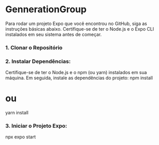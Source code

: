 # GennerationGroup


Para rodar um projeto Expo que você encontrou no GitHub, siga as instruções básicas abaixo. Certifique-se de ter o Node.js e o Expo CLI instalados em seu sistema antes de começar.

### 1. Clonar o Repositório

### 2. Instalar Dependências:

Certifique-se de ter o Node.js e o npm (ou yarn) instalados em sua máquina. Em seguida, instale as dependências do projeto:
npm install
# ou
yarn install

### 3. Iniciar o Projeto Expo:
npx expo start



